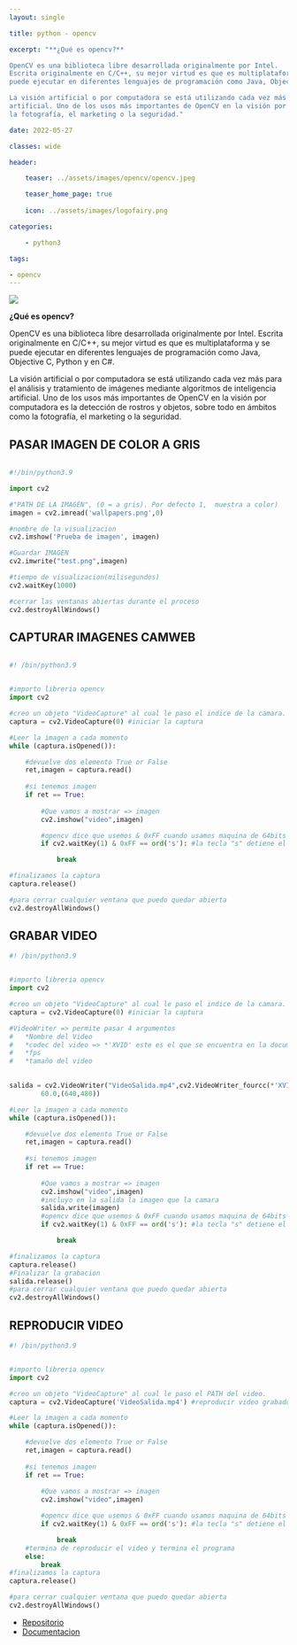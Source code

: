 ```yaml
---
layout: single

title: python - opencv 

excerpt: "**¿Qué es opencv?**

OpenCV es una biblioteca libre desarrollada originalmente por Intel.
Escrita originalmente en C/C++, su mejor virtud es que es multiplataforma y se 
puede ejecutar en diferentes lenguajes de programación como Java, Objective C, Python y en C#.

La visión artificial o por computadora se está utilizando cada vez más para el análisis y tratamiento de imágenes mediante algoritmos de inteligencia 
artificial. Uno de los usos más importantes de OpenCV en la visión por computadora es la detección de rostros y objetos, sobre todo en ámbitos como 
la fotografía, el marketing o la seguridad."

date: 2022-05-27

classes: wide

header:

    teaser: ../assets/images/opencv/opencv.jpeg

    teaser_home_page: true
    
    icon: ../assets/images/logofairy.png

categories:

    - python3

tags:  

- opencv
---
```


![](../assets/images/opencv/Kursus-Python-OpenCV.jpg)

**¿Qué es opencv?**

OpenCV es una biblioteca libre desarrollada originalmente por Intel.
Escrita originalmente en C/C++, su mejor virtud es que es multiplataforma y se 
puede ejecutar en diferentes lenguajes de programación como Java, Objective C, Python y en C#.

La visión artificial o por computadora se está utilizando cada vez más 
para el análisis y tratamiento de imágenes mediante algoritmos de inteligencia 
artificial. Uno de los usos más importantes de OpenCV en la visión por 
computadora es la detección de rostros y objetos, sobre todo en ámbitos como 
la fotografía, el marketing o la seguridad.


## PASAR IMAGEN DE COLOR  A GRIS


```python

#!/bin/python3.9

import cv2

#"PATH DE LA IMAGEN", (0 = a gris). Por defecto 1,  muestra a color)
imagen = cv2.imread('wallpapers.png',0)

#nombre de la visualizacion
cv2.imshow('Prueba de imagen', imagen)

#Guardar IMAGEN
cv2.imwrite("test.png",imagen)

#tiempo de visualizacion(milisegundos)
cv2.waitKey(1000)

#cerrar las ventanas abiertas durante el proceso
cv2.destroyAllWindows()


```

## CAPTURAR IMAGENES CAMWEB


```python

#! /bin/python3.9


#importo libreria opencv
import cv2

#creo un objeto "VideoCapture" al cual le paso el indice de la camara.
captura = cv2.VideoCapture(0) #iniciar la captura

#Leer la imagen a cada momento
while (captura.isOpened()):

    #devuelve dos elemento True or False
    ret,imagen = captura.read()
    
    #si tenemos imagen
    if ret == True:
    
        #Que vamos a mostrar => imagen
        cv2.imshow("video",imagen)

        #opencv dice que usemos & 0xFF cuando usamos maquina de 64bits
        if cv2.waitKey(1) & 0xFF == ord('s'): #la tecla "s" detiene el programa

            break

#finalizamos la captura
captura.release()

#para cerrar cualquier ventana que puedo quedar abierta
cv2.destroyAllWindows()


```

## GRABAR VIDEO 

```python
#! /bin/python3.9


#importo libreria opencv
import cv2

#creo un objeto "VideoCapture" al cual le paso el indice de la camara.
captura = cv2.VideoCapture(0) #iniciar la captura

#VideoWriter => permite pasar 4 argumentos
#   *Nombre del Video
#   *codec del video => *'XVID' este es el que se encuentra en la documentacion
#   *fps
#   *tamaño del video

 
salida = cv2.VideoWriter("VideoSalida.mp4",cv2.VideoWriter_fourcc(*'XVID'), \
        60.0,(640,480))

#Leer la imagen a cada momento
while (captura.isOpened()):

    #devuelve dos elemento True or False
    ret,imagen = captura.read()
    
    #si tenemos imagen
    if ret == True:
    
        #Que vamos a mostrar => imagen
        cv2.imshow("video",imagen)
        #incluyo en la salida la imagen que la camara
        salida.write(imagen)
        #opencv dice que usemos & 0xFF cuando usamos maquina de 64bits
        if cv2.waitKey(1) & 0xFF == ord('s'): #la tecla "s" detiene el programa

            break

#finalizamos la captura
captura.release()
#Finalizar la grabacion
salida.release()
#para cerrar cualquier ventana que puedo quedar abierta
cv2.destroyAllWindows()

```

## REPRODUCIR VIDEO

```python
#! /bin/python3.9


#importo libreria opencv
import cv2

#creo un objeto "VideoCapture" al cual le paso el PATH del video.
captura = cv2.VideoCapture('VideoSalida.mp4') #reproducir video grabado

#Leer la imagen a cada momento
while (captura.isOpened()):

    #devuelve dos elemento True or False
    ret,imagen = captura.read()
    
    #si tenemos imagen
    if ret == True:
    
        #Que vamos a mostrar => imagen
        cv2.imshow("video",imagen)

        #opencv dice que usemos & 0xFF cuando usamos maquina de 64bits
        if cv2.waitKey(1) & 0xFF == ord('s'): #la tecla "s" detiene el programa

            break
    #termina de reproducir el video y termina el programa
    else:
        break
#finalizamos la captura
captura.release()

#para cerrar cualquier ventana que puedo quedar abierta
cv2.destroyAllWindows()

```


- [Repositorio](https://github.com/emablanco/opencv)
- [Documentacion](https://docs.opencv.org/3.0-beta/doc/py_tutorials/py_gui/py_video_display/py_video_display.html)

 
